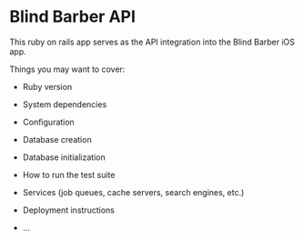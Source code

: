 # Blind Barber API

This ruby on rails app serves as the API integration into the Blind Barber iOS app.

Things you may want to cover:

- Ruby version

- System dependencies

- Configuration

- Database creation

- Database initialization

- How to run the test suite

- Services (job queues, cache servers, search engines, etc.)

- Deployment instructions

- ...
